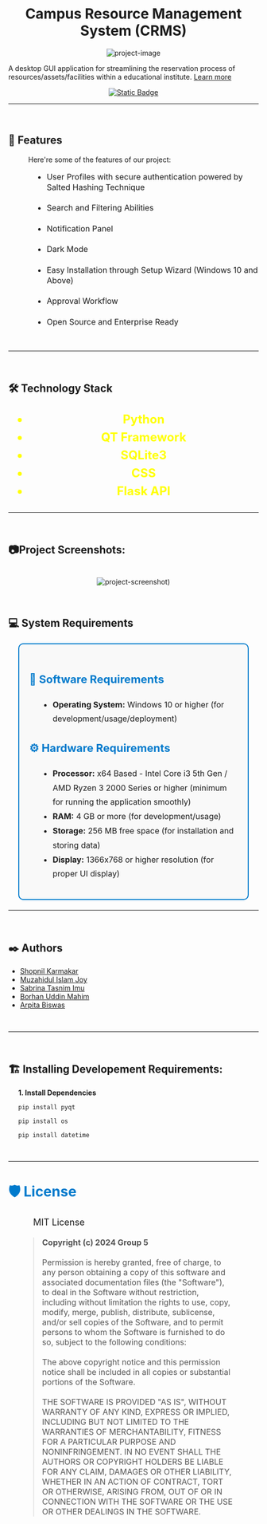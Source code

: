 <h1 align="center" id="title">Campus Resource Management System (CRMS)</h1>
<link href="https://cdnjs.cloudflare.com/ajax/libs/font-awesome/6.5.1/css/all.min.css" rel="stylesheet">

<p align="center"><img src="https://i.ibb.co.com/89HMyCr/logo-banner.png" alt="project-image"></p>

<div align="center">
<p id="description" align="left">A desktop GUI application for streamlining the reservation process of resources/assets/facilities within a educational institute. <a href="https://zigzag-crabapple-3c1.notion.site/CRMS-SDP-II-4f3e07883cff4a2c9b012bead8947b08?pvs=74">Learn more <i class="fa-solid fa-forward"></i></a></p>

[![Static Badge](https://img.shields.io/badge/Download_CRMS-V1.1-blue?style=for-the-badge&logoSize=big)](https://dl.dropboxusercontent.com/scl/fi/d24r7yssn9xjejfurvvrd/CRMS_pt_x64_setup.zip?rlkey=3hypk2pyhwfczy48aojwre21t&st=en6kewzl&dl=0)
</div>

  ------------------------------------------

</br>
<h2>🌟 Features</h2>
<p style="margin-left:40px">Here're some of the features of our project:</p> 

<div style="font-size: 16px; line-height: 1.3; margin-top: 10px; margin-left:50px">
  <ul>
  <li><i class="fa-solid fa-arrow-right"></i> User Profiles with secure authentication powered by Salted Hashing Technique </br>
  </br>
  <li><i class="fa-solid fa-arrow-right"></i> Search and Filtering Abilities </br>
  </br>
  <li><i class="fa-solid fa-arrow-right"></i> Notification Panel </br>
  </br>
  <li><i class="fa-solid fa-arrow-right"></i> Dark Mode </br>
  </br>
  <li><i class="fa-solid fa-arrow-right"></i> Easy Installation through Setup Wizard (Windows 10 and Above) </br>
  </br>
  <li><i class="fa-solid fa-arrow-right"></i> Approval Workflow </br>
  </br>
  <li><i class="fa-solid fa-arrow-right"></i> Open Source and Enterprise Ready </br>
  </ul>
</div>
</br>

  ------------------------------------------

</br>
<h2>🛠️ Technology Stack</h2>

<div style="font-size: 24px; line-height: 1.5; text-align: center; font-weight: bold;">
<ul>
  <span style="color: #FFFF00;">
   <li> <i class="fa-brands fa-python"></i>  Python
  </span>
  </br>

  <span style="color: #008000;">
    <li> <i class="fa-solid fa-gears"></i> QT Framework
  </span>
  </br>

  <span style="color: #f48424;">
   <li> <i class="fa-solid fa-database"></i> SQLite3
  </span>
  </br>

  <span style="color: #264de4;">
   <li> <i class="fa-brands fa-css3-alt"></i> CSS
  </span>
  </br>

  <span style="color: #ff6347;">
  <li>  <i class="fa-solid fa-pepper-hot"></i> Flask API
  </span>
</ul>
</div>

------------------------------------------ 

</br>
<h2>📷Project Screenshots:</h2>
</br>
<div align="center">
    <img src="https://i.ibb.co.com/NjZc218/Screenshot-2024-12-05-225811.png" alt="project-screenshot)" alt="Project SS">
</div>


</br><h2 style="text-align: left; margin-bottom: 20px;">💻 System Requirements</h2>

<div style="font-size: 16px; line-height: 1.8; margin: 20px; padding: 20px; border: 2px solid #007ACC; border-radius: 10px; background-color: #f9f9f9;">

  <h3 style="color: #007ACC; font-size: 22px; margin-bottom: 15px;">🔧 Software Requirements</h3>
  <ul style="margin-left: 20px;">
    <li><strong>Operating System:</strong> <i class="fa-brands fa-windows"></i> Windows 10 or higher (for development/usage/deployment)</li>
  </ul>

  <h3 style="color: #007ACC; font-size: 22px; margin-top: 25px; margin-bottom: 15px;">⚙️ Hardware Requirements</h3>
  <ul style="margin-left: 20px;">
    <li><strong>Processor:</strong> x64 Based - Intel Core i3 5th Gen / AMD Ryzen 3 2000 Series or higher (minimum for running the application smoothly)</li>
    <li><strong>RAM:</strong> 4 GB or more (for development/usage)</li>
    <li><strong>Storage:</strong> 256 MB free space (for installation and storing data)</li>
    <li><strong>Display:</strong> 1366x768 or higher resolution (for proper UI display)</li>
  </ul>
</div>

------------------------------------------

</br><h2>✒️ Authors</h2>

- [Shopnil Karmakar](https://github.com/k-shopnil) 
- [Muzahidul Islam Joy](https://www.github.com/404)
- [Sabrina Tasnim Imu](https://www.github.com/404)
- [Borhan Uddin Mahim](https://www.github.com/404)
- [Arpita Biswas](https://www.github.com/404)
</br>

------------------------------------------

</br><h2>🏗️ Installing Developement Requirements:</h2>

<div style="margin-left:20px"><p><strong>1. Install Dependencies</strong></p>

```
pip install pyqt
```
```
pip install os
```
```
pip install datetime
```

</div>
</br>

------------------------------------------

<h2 style="font-size: 28px; margin-top: 40px; text-align: left; color: #007ACC;">🛡️ License</h2>
    <p style="text-align: left; font-size: 18px; margin: 20px 50px;">
        <i class="fa-solid fa-key" style="color: #FF6347;"></i> MIT License
    </p>
    <blockquote style="margin: 20px 50px; font-size: 16px; color: #555;">
        <strong>Copyright (c) 2024 Group 5</strong><br><br>
        Permission is hereby granted, free of charge, to any person obtaining a copy of this software and associated documentation files (the "Software"), to deal in the Software without restriction, including without limitation the rights to use, copy, modify, merge, publish, distribute, sublicense, and/or sell copies of the Software, and to permit persons to whom the Software is furnished to do so, subject to the following conditions: <br><br>
        The above copyright notice and this permission notice shall be included in all copies or substantial portions of the Software. <br><br>
        THE SOFTWARE IS PROVIDED "AS IS", WITHOUT WARRANTY OF ANY KIND, EXPRESS OR IMPLIED, INCLUDING BUT NOT LIMITED TO THE WARRANTIES OF MERCHANTABILITY, FITNESS FOR A PARTICULAR PURPOSE AND NONINFRINGEMENT. IN NO EVENT SHALL THE AUTHORS OR COPYRIGHT HOLDERS BE LIABLE FOR ANY CLAIM, DAMAGES OR OTHER LIABILITY, WHETHER IN AN ACTION OF CONTRACT, TORT OR OTHERWISE, ARISING FROM, OUT OF OR IN CONNECTION WITH THE SOFTWARE OR THE USE OR OTHER DEALINGS IN THE SOFTWARE.
    </blockquote>

<div style="font-size:30px;text-align:center;color:#555">
<a href="https://www.facebook.com/shopnil.krmkr/"><i class="fa-brands fa-facebook" style="padding:20px"></i></a> 
<a href="https://www.instagram.com/shopnil.k_"><i class="fa-brands fa-instagram" style="padding:20px"></i></a>
<a href="https://www.linkedin.com/in/shopnilkarmakar24"><i class="fa-brands fa-linkedin" style="padding:20px"></i></a>
<a href="https://x.com/shopnilkk"><i class="fa-brands fa-x-twitter" style="padding:20px"></i></a>
</div>
